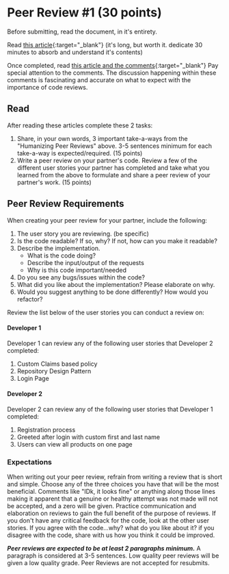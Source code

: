 
# Peer Review #1 (30 points)

Before submitting, read the document, in it's entirety. 

Read [this article](https://www.processimpact.com/articles/humanizing_reviews.pdf){:target="_blank"}  (it's long, but worth it. dedicate 30 minutes to absorb and understand it's contents)

Once completed, read [this article and the comments](https://blog.codinghorror.com/code-reviews-just-do-it/){:target="_blank"}  Pay special attention to the comments. The discussion happening within these comments is fascinating and accurate on what to expect with the importance of code reviews. 

## Read

After reading these articles complete these 2 tasks:
1. Share, in your own words, 3 important take-a-ways from the "Humanizing Peer Reviews" above. 3-5 sentences minimum for each take-a-way is expected/required. (15 points)
1. Write a peer review on your partner's code. Review a few of the different user stories your partner has completed and take what you learned from the above to formulate and share a peer review of your partner's work. (15 points)

## Peer Review Requirements
When creating your peer review for your partner, include the following:
1. The user story you are reviewing. (be specific)
1. Is the code readable? If so, why? If not, how can you make it readable?
1. Describe the implementation. 
	- What is the code doing? 
	- Describe the input/output of the requests
	- Why is this code important/needed
1. Do you see any bugs/issues within the code?
1. What did you like about the implementation? Please elaborate on why. 
1. Would you suggest anything to be done differently? How would you refactor?

Review the list below of the user stories you can conduct a review on:

#### Developer 1
Developer 1 can review any of the following user stories that Developer 2 completed:
1. Custom Claims based policy
1. Repository Design Pattern 
1. Login Page

#### Developer 2
Developer 2 can review any of the following user stories that Developer 1 completed:
1. Registration process 
1. Greeted after login with custom first and last name
1. Users can view all products on one page

### Expectations

When writing out your peer review, refrain from writing a review that is short and simple. Choose any of the three choices you have that will be the most beneficial. Comments like "IDk, it looks fine" or anything along those lines making it apparent that a genuine or healthy attempt was not made will not be accepted, and a zero will be given. Practice communication and elaboration on reviews to gain the full benefit of the purpose of reviews. If you don't have any critical feedback for the code, look at the other user stories. If you agree with the code...why? what do you like about it? if you disagree with the code, share with us how you think it could be improved.

***Peer reviews are expected to be at least 2 paragraphs minimum.*** A paragraph is considered at 3-5 sentences. Low quality peer reviews will be given a low quality grade. Peer Reviews are not accepted for resubmits. 